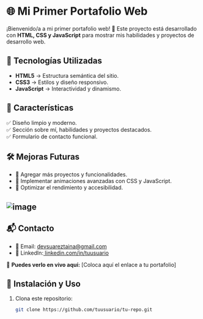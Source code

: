# 🌐 Mi Primer Portafolio Web  

¡Bienvenido/a a mi primer portafolio web! 🚀 Este proyecto está desarrollado con **HTML, CSS y JavaScript** para mostrar mis habilidades y proyectos de desarrollo web.  

## 🎨 Tecnologías Utilizadas  

- **HTML5** → Estructura semántica del sitio.  
- **CSS3** → Estilos y diseño responsivo.  
- **JavaScript** → Interactividad y dinamismo.  

## 📌 Características  

✅ Diseño limpio y moderno.  
✅ Sección sobre mí, habilidades y proyectos destacados.  
✅ Formulario de contacto funcional.  

## 🛠 Mejoras Futuras
- 🔹 Agregar más proyectos y funcionalidades.
- 🔹 Implementar animaciones avanzadas con CSS y JavaScript.
- 🔹 Optimizar el rendimiento y accesibilidad.

## ![image](https://github.com/user-attachments/assets/78a503f3-1f16-4f27-b0b2-22890d32184a)


## 📬 Contacto
- 📩 Email: devsuareztaina@gmail.com
- 💼 LinkedIn:[ linkedin.com/in/tuusuario](https://www.linkedin.com/in/paula-suarez-3455a72b3/)

🔗 **Puedes verlo en vivo aquí:** [Coloca aquí el enlace a tu portafolio]  

## 🚀 Instalación y Uso  

1. Clona este repositorio:  
   ```bash
   git clone https://github.com/tuusuario/tu-repo.git
